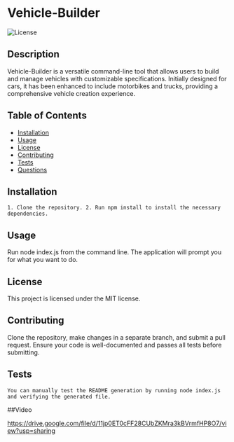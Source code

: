 
#  Vehicle-Builder
![License](https://img.shields.io/badge/license-MIT-blue.svg)

## Description
Vehicle-Builder is a versatile command-line tool that allows users to build and manage vehicles with customizable specifications. Initially designed for cars, it has been enhanced to include motorbikes and trucks, providing a comprehensive vehicle creation experience.

## Table of Contents
- [Installation](#installation)
- [Usage](#usage)
- [License](#license)
- [Contributing](#contributing)
- [Tests](#tests)
- [Questions](#questions)

## Installation
```
1. Clone the repository. 2. Run npm install to install the necessary dependencies.
```

## Usage
Run node index.js from the command line. The application will prompt you for what you want to do.

## License
This project is licensed under the MIT license.

## Contributing
Clone the repository, make changes in a separate branch, and submit a pull request. Ensure your code is well-documented and passes all tests before submitting.

## Tests
```
You can manually test the README generation by running node index.js and verifying the generated file.

```

##Video

https://drive.google.com/file/d/11jp0ET0cFF28CUbZKMra3kBVrmfHP8O7/view?usp=sharing
